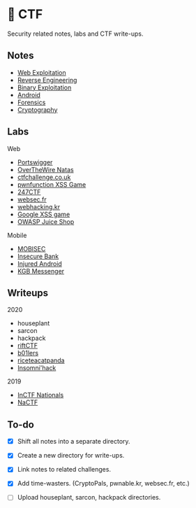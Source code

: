 # 🚩 CTF

Security related notes, labs and CTF write-ups.

## Notes

- [Web Exploitation](notes/web.md)
- [Reverse Engineering](notes/rev.md)
- [Binary Exploitation](notes/pwn.md)
- [Android](notes/android.md)
- [Forensics](notes/forensics.md)
- [Cryptography](notes/crypto.md)

## Labs

Web

- [Portswigger](labs/web/portswigger)
- [OverTheWire Natas](labs/web/natas)
- [ctfchallenge.co.uk](labs/web/ctfchallenge.co.uk)
- [pwnfunction XSS Game](labs/web/pwnfunction)
- [247CTF](labs/web/247ctf)
- [websec.fr](labs/web/websec.fr)
- [webhacking.kr](labs/web/webhacking.kr)
- [Google XSS game](labs/web/xss_game)
- [OWASP Juice Shop](labs/web/juice-shop)


Mobile

- [MOBISEC](https://github.com/abhaynayar/mobisec)
- [Insecure Bank](labs/mobile/insecure_bank)
- [Injured Android](labs/mobile/injuredandroid)
- [KGB Messenger](labs/mobile/kgb)

## Writeups

2020

- houseplant
- sarcon
- hackpack
- [riftCTF](https://youtu.be/K5YnRLG6Cr8)
- [b01lers](writeups/b01lers20)
- [riceteacatpanda](writeups/rtcp20.md)
- [Insomni'hack](writeups/insomnihack20.md)

2019

- [InCTF Nationals](writeups/inctfn19.md)
- [NaCTF](https://abhaynayar.com/blog/fmt.html)

## To-do

- [x] Shift all notes into a separate directory.
- [x] Create a new directory for write-ups.
- [x] Link notes to related challenges.
- [x] Add time-wasters. (CryptoPals, pwnable.kr, websec.fr, etc.)
- [ ] Upload houseplant, sarcon, hackpack directories.

